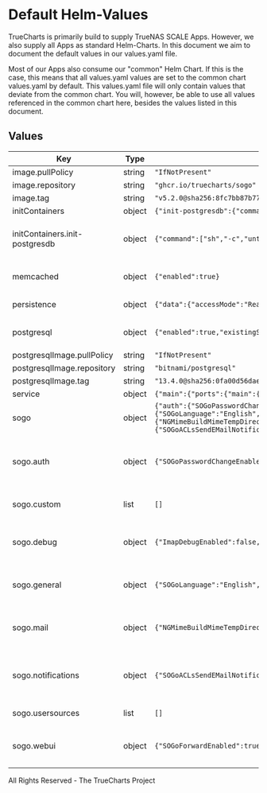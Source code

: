# Default Helm-Values

TrueCharts is primarily build to supply TrueNAS SCALE Apps.
However, we also supply all Apps as standard Helm-Charts. In this document we aim to document the default values in our values.yaml file.

Most of our Apps also consume our "common" Helm Chart.
If this is the case, this means that all values.yaml values are set to the common chart values.yaml by default. This values.yaml file will only contain values that deviate from the common chart.
You will, however, be able to use all values referenced in the common chart here, besides the values listed in this document.

## Values

| Key | Type | Default | Description |
|-----|------|---------|-------------|
| image.pullPolicy | string | `"IfNotPresent"` |  |
| image.repository | string | `"ghcr.io/truecharts/sogo"` |  |
| image.tag | string | `"v5.2.0@sha256:8fc7bb87b77d76d929bcd36403d4f27878fa3e99f5448fb05ed64829078665a4"` |  |
| initContainers | object | `{"init-postgresdb":{"command":["sh","-c","until pg_isready -U sogo -h ${pghost} ; do sleep 2 ; done"],"env":[{"name":"pghost","valueFrom":{"secretKeyRef":{"key":"plainhost","name":"dbcreds"}}}],"image":"{{ .Values.postgresqlImage.repository }}:{{ .Values.postgresqlImage.tag }}","imagePullPolicy":"IfNotPresent"}}` | initcontainers |
| initContainers.init-postgresdb | object | `{"command":["sh","-c","until pg_isready -U sogo -h ${pghost} ; do sleep 2 ; done"],"env":[{"name":"pghost","valueFrom":{"secretKeyRef":{"key":"plainhost","name":"dbcreds"}}}],"image":"{{ .Values.postgresqlImage.repository }}:{{ .Values.postgresqlImage.tag }}","imagePullPolicy":"IfNotPresent"}` | wait for database before starting sogo |
| memcached | object | `{"enabled":true}` | memcached dependency settings |
| persistence | object | `{"data":{"accessMode":"ReadWriteOnce","enabled":true,"mountPath":"/data/conf/sogo/","size":"100Gi","type":"pvc"},"drafts":{"accessMode":"ReadWriteOnce","enabled":true,"mountPath":"/var/spool/sogo","size":"100Gi","type":"pvc"},"mimetmp":{"enabled":true,"mountPath":"/mimetmp","type":"emptyDir"}}` | persistence settings |
| postgresql | object | `{"enabled":true,"existingSecret":"dbcreds","postgresqlDatabase":"sogo","postgresqlUsername":"sogo"}` | postgres dependency settings |
| postgresqlImage.pullPolicy | string | `"IfNotPresent"` |  |
| postgresqlImage.repository | string | `"bitnami/postgresql"` |  |
| postgresqlImage.tag | string | `"13.4.0@sha256:0fa00d56daee4ab334e0b5aeabfb8674aadc501e498ca13feac5b5fdced4bcba"` |  |
| service | object | `{"main":{"ports":{"main":{"port":80}}}}` | services |
| sogo | object | `{"auth":{"SOGoPasswordChangeEnabled":true},"custom":[],"debug":{"ImapDebugEnabled":false,"LDAPDebugEnabled":false,"MySQL4DebugEnabled":false,"PGDebugEnabled":false,"SOGoDebugRequests":false,"SOGoUIxDebugEnabled":false,"SoDebugBaseURL":false,"WODontZipResponse":false,"WOLogFile":"/var/log/sogo/sogo.log"},"general":{"SOGoLanguage":"English","SOGoSuperUsernames":"","SxVMemLimit":"384"},"mail":{"NGMimeBuildMimeTempDirectory":"/mimetmp","SOGoDraftsFolderName":"Drafts","SOGoForceExternalLoginWithEmail":false,"SOGoIMAPServer":"localhost","SOGoMailDomain":"example.com","SOGoMailSpoolPath":"/var/spool/sogo","SOGoMailingMechanism":"smtp","SOGoSMTPServer":"smtp://domain:port","SOGoSentFolderName":"Sent","SOGoSieveServer":"","SOGoTrashFolderName":"Trash"},"notifications":{"SOGoACLsSendEMailNotifications":false,"SOGoAppointmentSendEMailNotifications":false,"SOGoFoldersSendEMailNotifications":false},"usersources":[],"webui":{"SOGoForwardEnabled":true,"SOGoMailAuxiliaryUserAccountsEnabled":true,"SOGoPageTitle":"SOGo","SOGoSieveScriptsEnabled":true,"SOGoTrustProxyAuthentication":false,"SOGoVacationEnabled":true,"SOGoXSRFValidationEnabled":true}}` | Sogo settings |
| sogo.auth | object | `{"SOGoPasswordChangeEnabled":true}` | Pre-configured Sogo authentication settings |
| sogo.custom | list | `[]` | custom Sogo setting arguments |
| sogo.debug | object | `{"ImapDebugEnabled":false,"LDAPDebugEnabled":false,"MySQL4DebugEnabled":false,"PGDebugEnabled":false,"SOGoDebugRequests":false,"SOGoUIxDebugEnabled":false,"SoDebugBaseURL":false,"WODontZipResponse":false,"WOLogFile":"/var/log/sogo/sogo.log"}` | Pre-configured Sogo debug settings |
| sogo.general | object | `{"SOGoLanguage":"English","SOGoSuperUsernames":"","SxVMemLimit":"384"}` | Pre-configured general Sogo settings |
| sogo.mail | object | `{"NGMimeBuildMimeTempDirectory":"/mimetmp","SOGoDraftsFolderName":"Drafts","SOGoForceExternalLoginWithEmail":false,"SOGoIMAPServer":"localhost","SOGoMailDomain":"example.com","SOGoMailSpoolPath":"/var/spool/sogo","SOGoMailingMechanism":"smtp","SOGoSMTPServer":"smtp://domain:port","SOGoSentFolderName":"Sent","SOGoSieveServer":"","SOGoTrashFolderName":"Trash"}` | Pre-configured Sogo mail settings |
| sogo.notifications | object | `{"SOGoACLsSendEMailNotifications":false,"SOGoAppointmentSendEMailNotifications":false,"SOGoFoldersSendEMailNotifications":false}` | Pre-configured Sogo notifications settings |
| sogo.usersources | list | `[]` | Sogo usersources |
| sogo.webui | object | `{"SOGoForwardEnabled":true,"SOGoMailAuxiliaryUserAccountsEnabled":true,"SOGoPageTitle":"SOGo","SOGoSieveScriptsEnabled":true,"SOGoTrustProxyAuthentication":false,"SOGoVacationEnabled":true,"SOGoXSRFValidationEnabled":true}` | Pre-configured Sogo webui settings |

All Rights Reserved - The TrueCharts Project
